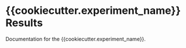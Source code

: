 # {{cookiecutter.experiment_name}} Results

Documentation for the {{cookiecutter.experiment_name}}.
